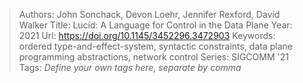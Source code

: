 > Authors: John Sonchack, Devon Loehr, Jennifer Rexford, David Walker
> Title: Lucid: A Language for Control in the Data Plane
> Year: 2021
> Url: https://doi.org/10.1145/3452296.3472903
> Keywords: ordered type-and-effect-system, syntactic constraints, data plane programming abstractions, network control
> Series: SIGCOMM '21
> Tags: *Define your own tags here, separate by comma*
